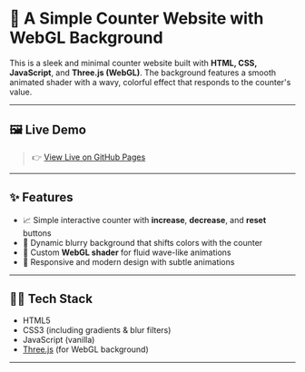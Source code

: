 # 🌊 A Simple Counter Website with WebGL Background

This is a sleek and minimal counter website built with **HTML, CSS, JavaScript**, and **Three.js (WebGL)**. The background features a smooth animated shader with a wavy, colorful effect that responds to the counter's value.

---

## 🖼️ Live Demo

> 👉 [View Live on GitHub Pages](https://piyush-sagar.github.io/Counter/)  

---

## ✨ Features

- 📈 Simple interactive counter with **increase**, **decrease**, and **reset** buttons
- 🎨 Dynamic blurry background that shifts colors with the counter
- 🌊 Custom **WebGL shader** for fluid wave-like animations
- 💅 Responsive and modern design with subtle animations

---

## 🧑‍💻 Tech Stack

- HTML5
- CSS3 (including gradients & blur filters)
- JavaScript (vanilla)
- [Three.js](https://threejs.org/) (for WebGL background)

---

